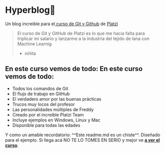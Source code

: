 # Hyperblog💚
Un blog increible para el[ curso de Git y Github](http://https://platzi.com/cursos/git-github/ " curso de Git y Github") de [Platzi](http://https://platzi.com/home "Platzi")
> El curso de Git y GitHub de Platzi es lo que me hacia falta para triplicar mi salario y lanzarme a la industria del tejido de lana con Machine Learnig
> - niñita

## En este curso vemos de todo: En este curso vemos de todo:
* Todos los comandos de Git
* El flujo de trabajo en GitHub
* El verdadero amor por las buenas prácticas
* Trucos muy locos del profesor
* Las personalidades múltiples de Freddy
* Creado por el increíble Platzi Team 
* Incluye ejemplos en Windows, Linux y Mac
* Disponible para todas las edades

Y como un amable recordatorio: ^^Este readme.md es un chiste^^. Diseñado para el ejemplo. Si llega acá NO TE LO TOMES EN SERIO y mejor ve [**a ver el curso**](http://https://platzi.com/clases/1557-git-github/19977-readmemd-es-una-excelente-practica/ "a ver el curso").
